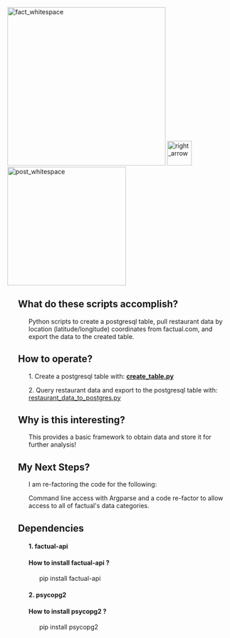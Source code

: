 

<p><a href="http://developer.factual.com/" target="_blank"><img width="355" alt="fact_whitespace" src="https://cloud.githubusercontent.com/assets/8240612/16720322/209fd664-4703-11e6-8cc3-3d6d7d458889.png"></a>  <img width="55" alt="right_arrow" src="https://cloud.githubusercontent.com/assets/8240612/16720229/f207b458-4701-11e6-8e76-1fe563fb861d.png">       <a  href="https://www.postgresql.org/" target="_blank"><img width="266" alt="post_whitespace" src="https://cloud.githubusercontent.com/assets/8240612/16720326/2f373956-4703-11e6-8228-a71489c5e0ef.png"></a> </p>



<ul><h2><strong>What do these scripts accomplish?</strong></h2> 
<ul>Python scripts to create a postgresql table, pull restaurant data by location (latitude/longitude) coordinates from factual.com, and export the data to the created table.</ul>

<h2><strong>How to operate?</strong></h2> 
<ul>1. Create a postgresql table with: <a href="https://github.com/JeffreyJackovich/factual_data_to_postgresql/blob/master/create_table.py"><strong>create_table.py</strong></a> </ul>
<ul>2. Query restaurant data and export to the postgresql table with: <a href="https://github.com/JeffreyJackovich/factual_data_to_postgresql/blob/master/restaurant_data_to_postgresql.py"<strong>restaurant_data_to_postgres.py</strong></a> </ul>

<h2><strong>Why is this interesting?</strong></h2>
<ul>This provides a basic framework to obtain data and store it for further analysis!</ul>

<h2><strong>My Next Steps?</strong></h2>
<ul>I am re-factoring the code for the following:</ul>
<ul>Command line access with Argparse and a code re-factor to allow access to all of factual's data categories.</ul>

<h2><strong>Dependencies</strong></h2>
<ul><h4>1. factual-api</h4></ul>
<ul><h4>How to install factual-api ?</h4></ul>
<ul><ul>pip install factual-api</ul></ul>
<ul><h4>2. psycopg2</h4></ul> 
<ul><h4>How to install psycopg2 ?</h4></ul>
<ul><ul>pip install psycopg2</ul></ul>
